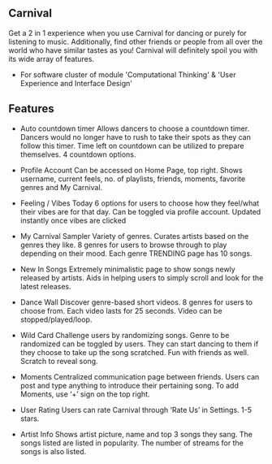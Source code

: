## Carnival

Get a 2 in 1 experience when you use Carnival for dancing or purely for listening to music. Additionally, find other friends or people from all over the world who have similar tastes as you! Carnival will definitely spoil you with its wide array of features.

- For software cluster of module 'Computational Thinking' & 'User Experience and Interface Design'

## Features

-	Auto countdown timer
Allows dancers to choose a countdown timer.
Dancers would no longer have to rush to take their spots as they can follow this timer.
Time left on countdown can be utilized to prepare themselves.
4 countdown options.

-   Profile Account
Can be accessed on Home Page, top right.
Shows username, current feels, no. of playlists, friends, moments, favorite genres and My Carnival.

- Feeling / Vibes Today
6 options for users to choose how they feel/what their vibes are for that day.
Can be toggled via profile account.
Updated instantly once vibes are clicked

- My Carnival Sampler
Variety of genres.
Curates artists based on the genres they like.
8 genres for users to browse through to play depending on their mood.
Each genre TRENDING page has 10 songs.

- New In Songs
Extremely minimalistic page to show songs newly released by artists.
Aids in helping users to simply scroll and look for the latest releases.

- Dance Wall
Discover genre-based short videos.
8 genres for users to choose from.
Each video lasts for 25 seconds.
Video can be stopped/played/loop.

- Wild Card
Challenge users by randomizing songs.
Genre to be randomized can be toggled by users. They can start dancing to them if they choose to take up the song scratched.
Fun with friends as well.
Scratch to reveal song.

- Moments
Centralized communication page between friends.
Users can post and type anything to introduce their pertaining song.
To add Moments, use ‘+’ sign on the top right.

- User Rating
Users can rate Carnival through ‘Rate Us’ in Settings.
1-5 stars.

- Artist Info
Shows artist picture, name and top 3 songs they sang.
The songs listed are listed in popularity. 
The number of streams for the songs is also listed.








